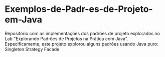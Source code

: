 # Exemplos-de-Padr-es-de-Projeto-em-Java
Repositório com as implementações dos padrões de projeto explorados no Lab "Explorando Padrões de Projetos na Prática com Java". Especificamente, este projeto explorou alguns padrões usando Java puro:  Singleton Strategy Facade
